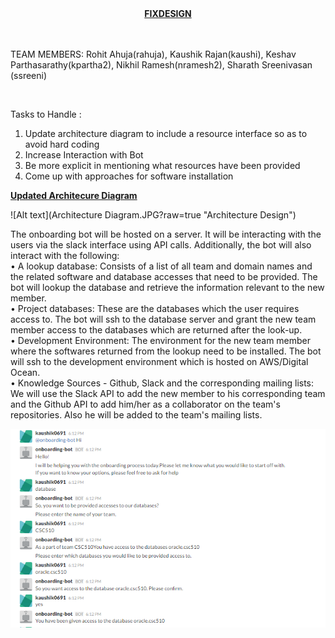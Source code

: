 
<div align = "center"> <b><u>FIXDESIGN </div> </b></u>

<br>
<br>

TEAM MEMBERS: 
	Rohit Ahuja(rahuja), Kaushik Rajan(kaushi), Keshav Parthasarathy(kpartha2), Nikhil Ramesh(nramesh2), Sharath Sreenivasan (ssreeni)

<br>

Tasks to Handle : 
1.	Update architecture diagram to include a resource interface so as to avoid hard coding
2.	Increase Interaction with Bot
3.	Be more explicit in mentioning what resources have been provided
4.	Come up with approaches for software installation

<b><u> Updated Architecure Diagram </b></u>

![Alt text](Architecture Diagram.JPG?raw=true "Architecture Design")

The onboarding bot will be hosted on a server. It will be interacting with the users via the slack interface using API calls. Additionally, the bot will also interact with the following:
<br>
•	A lookup database: Consists of a list of all team and domain names and the related software and database accesses that need to be provided. The bot will lookup the database and retrieve the information relevant to the new member.
<br>
•	Project databases: These are the databases which the user requires access to. The bot will ssh to the database server and grant the new team member access to the databases which are returned after the look-up.
<br>
•	Development Environment: The environment for the new team member where the softwares returned from the lookup need to be installed. The bot will ssh to the development environment which is hosted on AWS/Digital Ocean.
<br>
•	Knowledge Sources - Github, Slack and the corresponding mailing lists: We will use the Slack API to add the new member to his corresponding team and the Github API to add him/her as a collaborator on the team's repositories. Also he will be added to the team's mailing lists.
<br>

![Alt text](WireFrame.PNG?raw=true "Wireframe")
